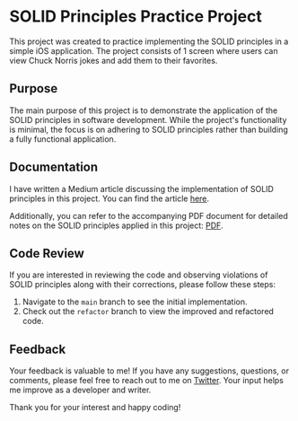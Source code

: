 # SOLID Principles Practice Project

This project was created to practice implementing the SOLID principles in a simple iOS application. The project consists of 1 screen where users can view Chuck Norris jokes and add them to their favorites.

## Purpose

The main purpose of this project is to demonstrate the application of the SOLID principles in software development. While the project's functionality is minimal, the focus is on adhering to SOLID principles rather than building a fully functional application.

## Documentation

I have written a Medium article discussing the implementation of SOLID principles in this project. You can find the article [here](Article).

Additionally, you can refer to the accompanying PDF document for detailed notes on the SOLID principles applied in this project: [PDF](SOLID-Practice/solid-notes.pdf).

## Code Review

If you are interested in reviewing the code and observing violations of SOLID principles along with their corrections, please follow these steps:

1. Navigate to the `main` branch to see the initial implementation.
2. Check out the `refactor` branch to view the improved and refactored code.

## Feedback

Your feedback is valuable to me! If you have any suggestions, questions, or comments, please feel free to reach out to me on [Twitter](https://twitter.com/zfrclskn_). Your input helps me improve as a developer and writer.

Thank you for your interest and happy coding!

